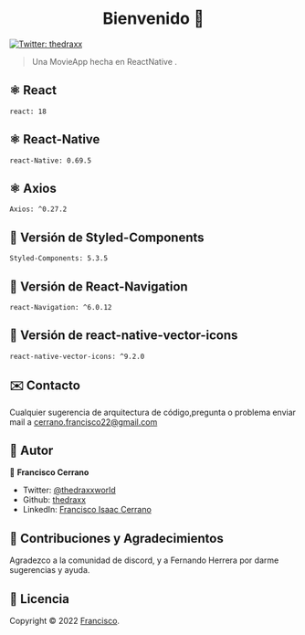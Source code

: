 <h1 align="center">Bienvenido 👋</h1>
<p>
  <a href="https://twitter.com/ThedraxxWorld" target="_blank">
    <img alt="Twitter: thedraxx" src="https://img.shields.io/twitter/follow/ThedraxxWorld.svg?style=social" />
  </a>
</p>

> Una MovieApp hecha en ReactNative .</br>

## ⚛️ React
```
react: 18
```
## ⚛️ React-Native
```
react-Native: 0.69.5
```
## ⚛️ Axios
```
Axios: ^0.27.2
```
## 🤍 Versión de Styled-Components
```
Styled-Components: 5.3.5
```
## 🤍 Versión de React-Navigation
```
react-Navigation: ^6.0.12
```
## 🤍 Versión de react-native-vector-icons
```
react-native-vector-icons: ^9.2.0
```


## ✉️ Contacto

Cualquier sugerencia de arquitectura de código,pregunta o problema enviar mail a cerrano.francisco22@gmail.com

## 🤔 Autor

👤 **Francisco Cerrano**

- Twitter: [@thedraxxworld](https://twitter.com/ThedraxxWorld)
- Github: [thedraxx](https://github.com/thedraxx)
- LinkedIn: [Francisco Isaac Cerrano](https://www.linkedin.com/in/cerranofrancisco/)

## 🤝 Contribuciones y Agradecimientos

Agradezco a la comunidad de discord, y a Fernando Herrera  por darme sugerencias y ayuda.

## 📝 Licencia

Copyright © 2022 [Francisco](https://github.com/thedraxx).<br />

